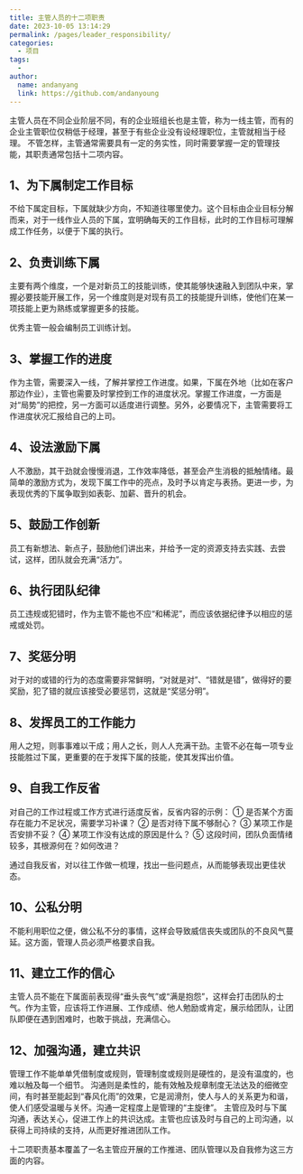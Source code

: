 ```yaml
---
title: 主管人员的十二项职责
date: 2023-10-05 13:14:29
permalink: /pages/leader_responsibility/
categories:
  - 项目
tags:
  -
author:
  name: andanyang
  link: https://github.com/andanyoung
---
```


主管人员在不同企业阶层不同，有的企业班组长也是主管，称为一线主管，而有的企业主管职位仅稍低于经理，甚至于有些企业没有设经理职位，主管就相当于经理。
不管怎样，主管通常需要具有一定的务实性，同时需要掌握一定的管理技能，其职责通常包括十二项内容。

## 1、为下属制定工作目标

不给下属定目标，下属就缺少方向，不知道往哪里使力。这个目标由企业目标分解而来，对于一线作业人员的下属，宜明确每天的工作目标，此时的工作目标可理解成工作任务，以便于下属的执行。

## 2、负责训练下属

主要有两个维度，一个是对新员工的技能训练，使其能够快速融入到团队中来，掌握必要技能开展工作，另一个维度则是对现有员工的技能提升训练，使他们在某一项技能上更为熟练或掌握更多的技能。

优秀主管一般会编制员工训练计划。

## 3、掌握工作的进度

作为主管，需要深入一线，了解并掌控工作进度。如果，下属在外地（比如在客户那边作业），主管也需要及时掌控到工作的进度状况。掌握工作进度，一方面是对“局势”的把控，另一方面可以适度进行调整。另外，必要情况下，主管需要将工作进度状况汇报给自己的上司。

## 4、设法激励下属

人不激励，其干劲就会慢慢消退，工作效率降低，甚至会产生消极的抵触情绪。最简单的激励方式为，发现下属工作中的亮点，及时予以肯定与表扬。更进一步，为表现优秀的下属争取到如表彰、加薪、晋升的机会。

## 5、鼓励工作创新

员工有新想法、新点子，鼓励他们讲出来，并给予一定的资源支持去实践、去尝试，这样，团队就会充满“活力”。

## 6、执行团队纪律

员工违规或犯错时，作为主管不能也不应“和稀泥”，而应该依据纪律予以相应的惩戒或处罚。

## 7、奖惩分明

对于对的或错的行为的态度需要非常鲜明，“对就是对”、“错就是错”，做得好的要奖励，犯了错的就应该接受必要惩罚，这就是“奖惩分明”。

## 8、发挥员工的工作能力

用人之短，则事事难以干成；用人之长，则人人充满干劲。主管不必在每一项专业技能胜过下属，更重要的在于发挥下属的技能，使其发挥出价值。

## 9、自我工作反省

对自己的工作过程或工作方式进行适度反省，反省内容的示例：
① 是否某个方面存在能力不足状况，需要学习补课？
② 是否对待下属不够耐心？
③ 某项工作是否安排不妥？
④ 某项工作没有达成的原因是什么？
⑤ 这段时间，团队负面情绪较多，其根源何在？如何改进？

通过自我反省，对以往工作做一梳理，找出一些问题点，从而能够表现出更佳状态。

## 10、公私分明

不能利用职位之便，做公私不分的事情，这样会导致威信丧失或团队的不良风气蔓延。这方面，管理人员必须严格要求自我。

## 11、建立工作的信心

主管人员不能在下属面前表现得“垂头丧气”或“满是抱怨”，这样会打击团队的士气。作为主管，应该将工作进展、工作成绩、他人勉励或肯定，展示给团队，让团队即便在遇到困难时，也敢于挑战，充满信心。

## 12、加强沟通，建立共识

管理工作不能单单凭借制度或规则，管理制度或规则是硬性的，是没有温度的，也难以触及每一个细节。
沟通则是柔性的，能有效触及规章制度无法达及的细微空间，有时甚至能起到“春风化雨”的效果，它是润滑剂，使人与人的关系更为和谐，使人们感受温暖与关怀。沟通一定程度上是管理的“主旋律”。
主管应及时与下属沟通，表达关心，促进工作上的共识达成。主管也应该及时与自己的上司沟通，以获得上司持续的支持，从而更好推进团队工作。

十二项职责基本覆盖了一名主管应开展的工作推进、团队管理以及自我修为这三方面的内容。
